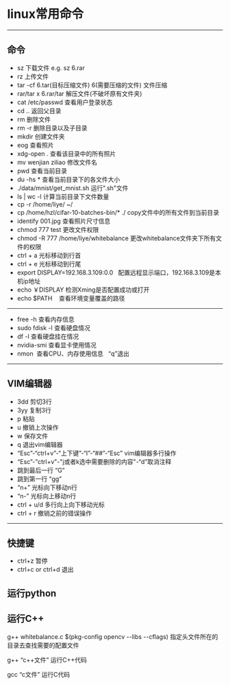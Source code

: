 
# linux常用命令

****

## 命令
- sz 下载文件  e.g. sz  6.rar
- rz 上传文件 
- tar -cf 6.tar(目标压缩文件)  6(需要压缩的文件)  文件压缩
- rar/tar x 6.rar/tar  解压文件(不破坏原有文件夹)
- cat /etc/passwd  查看用户登录状态
- cd .. 返回父目录
- rm  删除文件
- rm -r  删除目录以及子目录
- mkdir  创建文件夹
- eog  查看照片
- xdg-open .   查看该目录中的所有照片
- mv  wenjian  ziliao  修改文件名
- pwd 查看当前目录
- du -hs *  查看当前目录下的各文件大小
- ./data/mnist/get_mnist.sh  运行".sh"文件
- ls | wc -l     计算当前目录下文件数量
- cp -r /home/liye/    ~/
- cp /home/hzl/cifar-10-batches-bin/* ./  copy文件中的所有文件到当前目录
- identify  001.jpg  查看照片尺寸信息
- chmod 777 test   更改文件权限
- chmod -R 777 /home/liye/whitebalance  更改whitebalance文件夹下所有文件的权限
- ctrl + a 光标移动到行首
- ctrl + e 光标移动到行尾
- export DISPLAY=192.168.3.109:0.0   配置远程显示端口，192.168.3.109是本机ip地址
- echo  ￥DISPLAY  检测Xming是否配置成功或打开
- echo $PATH    查看环境变量覆盖的路径

****

- free -h    查看内存信息
- sudo fdisk -l 查看硬盘情况
- df -l 查看硬盘挂在情况
- nvidia-smi 查看显卡使用情况
- nmon  查看CPU、内存使用信息   “q”退出


****

## VIM编辑器
- 3dd  剪切3行
- 3yy   复制3行
- p       粘贴
- u       撤销上次操作
- w      保存文件
- q       退出vim编辑器
- “Esc”-“ctrl+v”-“上下键”-“I”-“##”-“Esc” vim编辑器多行操作
- “Esc”-"ctrl+v"-"j或者k选中需要删除的内容"-“d”取消注释
- 跳到最后一行 “G”
- 跳到第一行  “gg”
- “n+” 光标向下移动n行
- “n-”  光标向上移动n行
- ctrl + u/d  多行向上向下移动光标
- ctrl + r 撤销之前的错误操作

****

## 快捷键
- ctrl+z  暂停
- ctrl+c  or  ctrl+d  退出

## 运行python



## 运行C++
g++ whitebalance.c $(pkg-config opencv --libs --cflags)
指定头文件所在的目录去查找需要的配置文件

g++  “c++文件” 运行C++代码

gcc   “c文件”      运行C代码
